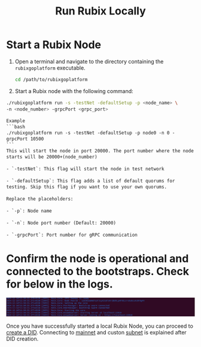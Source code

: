 ﻿---
title: Run Rubix Locally
sidebar_label: Run Rubix Locally
---

# Start a Rubix Node

1. Open a terminal and navigate to the directory containing the `rubixgoplatform` executable.

   ```bash
   cd /path/to/rubixgoplatform
   ```

2. Start a Rubix node with the following command:
```bash
./rubixgoplatform run -s -testNet -defaultSetup -p <node_name> \
-n <node_number> -grpcPort <grpc_port>
   ```
    Example
    ```bash
    ./rubixgoplatform run -s -testNet -defaultSetup -p node0 -n 0 -grpcPort 10500
    ```
    This will start the node in port 20000. The port number where the node starts will be 20000+(node_number)

    - `-testNet`: This flag will start the node in test network

    - `-defaultSetup`: This flag adds a list of default quorums for testing. Skip this flag if you want to use your own quorums.
    
    Replace the placeholders:

    - `-p`: Node name

    - `-n`: Node port number (Default: 20000)

    - `-grpcPort`: Port number for gRPC communication

# Confirm the node is operational and connected to the bootstraps. Check for below in the logs.

![Bootstrap connection check](/img/bootstrap_verify.png)

Once you have successfully started a local Rubix Node, you can proceed to [create a DID](./did-creation.md).
Connecting to [mainnet](./mainnet.md) and custon [subnet](./subnet.md) is explained after DID creation. 

